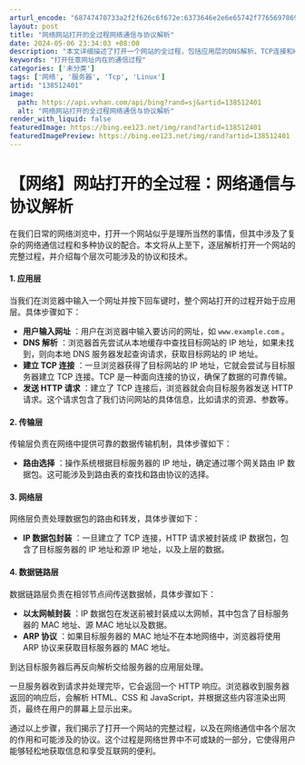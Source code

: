 ```yaml
---
arturl_encode: "68747470733a2f2f626c6f672e:6373646e2e6e65742f77656978696e5f36333035303639312f:61727469636c652f64657461696c732f313338353132343031"
layout: post
title: "网络网站打开的全过程网络通信与协议解析"
date: 2024-05-06 23:34:03 +08:00
description: "本文详细描述了打开一个网站的全过程，包括应用层的DNS解析、TCP连接和HTTP请求，传输层的路由选"
keywords: "打开任意网址内在的通信过程"
categories: ['未分类']
tags: ['网络', '服务器', 'Tcp', 'Linux']
artid: "138512401"
image:
  path: https://api.vvhan.com/api/bing?rand=sj&artid=138512401
  alt: "网络网站打开的全过程网络通信与协议解析"
render_with_liquid: false
featuredImage: https://bing.ee123.net/img/rand?artid=138512401
featuredImagePreview: https://bing.ee123.net/img/rand?artid=138512401
---
```


# 【网络】网站打开的全过程：网络通信与协议解析

在我们日常的网络浏览中，打开一个网站似乎是理所当然的事情，但其中涉及了复杂的网络通信过程和多种协议的配合。本文将从上至下，逐层解析打开一个网站的完整过程，并介绍每个层次可能涉及的协议和技术。

#### 1. 应用层

当我们在浏览器中输入一个网址并按下回车键时，整个网站打开的过程开始于应用层。具体步骤如下：

* **用户输入网址**
  ：用户在浏览器中输入要访问的网址，如
  `www.example.com`
  。
* **DNS 解析**
  ：浏览器首先尝试从本地缓存中查找目标网站的 IP 地址，如果未找到，则向本地 DNS 服务器发起查询请求，获取目标网站的 IP 地址。
* **建立 TCP 连接**
  ：一旦浏览器获得了目标网站的 IP 地址，它就会尝试与目标服务器建立 TCP 连接。TCP 是一种面向连接的协议，确保了数据的可靠传输。
* **发送 HTTP 请求**
  ：建立了 TCP 连接后，浏览器就会向目标服务器发送 HTTP 请求。这个请求包含了我们访问网站的具体信息，比如请求的资源、参数等。

#### 2. 传输层

传输层负责在网络中提供可靠的数据传输机制，具体步骤如下：

* **路由选择**
  ：操作系统根据目标服务器的 IP 地址，确定通过哪个网关路由 IP 数据包。这可能涉及到路由表的查找和路由协议的选择。

#### 3. 网络层

网络层负责处理数据包的路由和转发，具体步骤如下：

* **IP 数据包封装**
  ：一旦建立了 TCP 连接，HTTP 请求被封装成 IP 数据包，包含了目标服务器的 IP 地址和源 IP 地址，以及上层的数据。

#### 4. 数据链路层

数据链路层负责在相邻节点间传送数据帧，具体步骤如下：

* **以太网帧封装**
  ：IP 数据包在发送前被封装成以太网帧，其中包含了目标服务器的 MAC 地址、源 MAC 地址以及数据。
* **ARP 协议**
  ：如果目标服务器的 MAC 地址不在本地网络中，浏览器将使用 ARP 协议来获取目标服务器的 MAC 地址。

到达目标服务器后再反向解析交给服务器的应用层处理。

一旦服务器收到请求并处理完毕，它会返回一个 HTTP 响应。浏览器收到服务器返回的响应后，会解析 HTML、CSS 和 JavaScript，并根据这些内容渲染出网页，最终在用户的屏幕上显示出来。

通过以上步骤，我们揭示了打开一个网站的完整过程，以及在网络通信中各个层次的作用和可能涉及的协议。这个过程是网络世界中不可或缺的一部分，它使得用户能够轻松地获取信息和享受互联网的便利。